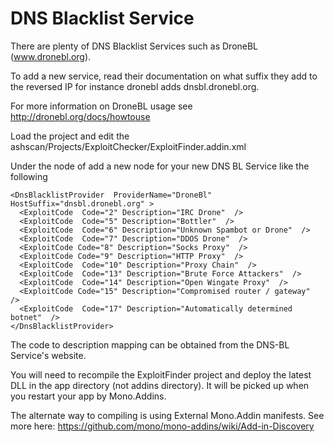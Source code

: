 # DNS Blacklist Service
There are plenty of DNS Blacklist Services such as DroneBL (www.dronebl.org).

To add a new service, read their documentation on what suffix they add to the reversed IP for instance dronebl adds dnsbl.dronebl.org.

For more information on DroneBL usage see http://dronebl.org/docs/howtouse


Load the project and edit the ashscan/Projects/ExploitChecker/ExploitFinder.addin.xml

Under the node of <Extension path ="/ExploitFinder/HostExploitFinder"> add a new node for your new DNS BL Service like the following

    <DnsBlacklistProvider  ProviderName="DroneBl" HostSuffix="dnsbl.dronebl.org" >
      <ExploitCode  Code="2" Description="IRC Drone"  />
      <ExploitCode  Code="5" Description="Bottler"  />
      <ExploitCode  Code="6" Description="Unknown Spambot or Drone"  />
      <ExploitCode  Code="7" Description="DDOS Drone"  />
      <ExploitCode Code="8" Description="Socks Proxy"  />
      <ExploitCode Code="9" Description="HTTP Proxy"  />
      <ExploitCode  Code="10" Description="Proxy Chain"  />
      <ExploitCode  Code="13" Description="Brute Force Attackers"  />
      <ExploitCode  Code="14" Description="Open Wingate Proxy"  />
      <ExploitCode Code="15" Description="Compromised router / gateway"  />
      <ExploitCode  Code="17" Description="Automatically determined botnet"  />
    </DnsBlacklistProvider>

The code to description mapping can be obtained from the DNS-BL Service's website.

You will need to recompile the ExploitFinder project and deploy the latest DLL in the app directory (not addins directory). It will be picked up when you restart your app by Mono.Addins.

The alternate way to compiling is using External Mono.Addin manifests. See more here: https://github.com/mono/mono-addins/wiki/Add-in-Discovery
